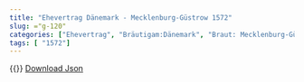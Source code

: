 ```yaml
---
title: "Ehevertrag Dänemark - Mecklenburg-Güstrow 1572"
slug: ="g-120"
categories: ["Ehevertrag", "Bräutigam:Dänemark", "Braut: Mecklenburg-Güstrow", "Eheschließung vollzogen?:Ja", "verschiedenkonfessionelle Ehe?:Nein", "Dynastie Bräutigam:Oldenburg (Dänemark)", "Akteur Bräutigam:Oldenburg (Dänemark)", "Akteur Braut:Mecklenburg", "Textbezug?:nein", "Ständisch?:ja", "Ratifikation?:nein", "Sonstiges?:nein", "Bräutigam:Dänemark", "Braut: Mecklenburg-Güstrow"]
tags: [ "1572"]
---
```

<!--more-->
{{<v57>}}
[Download Json](/vertraege/vertrag-120.json)